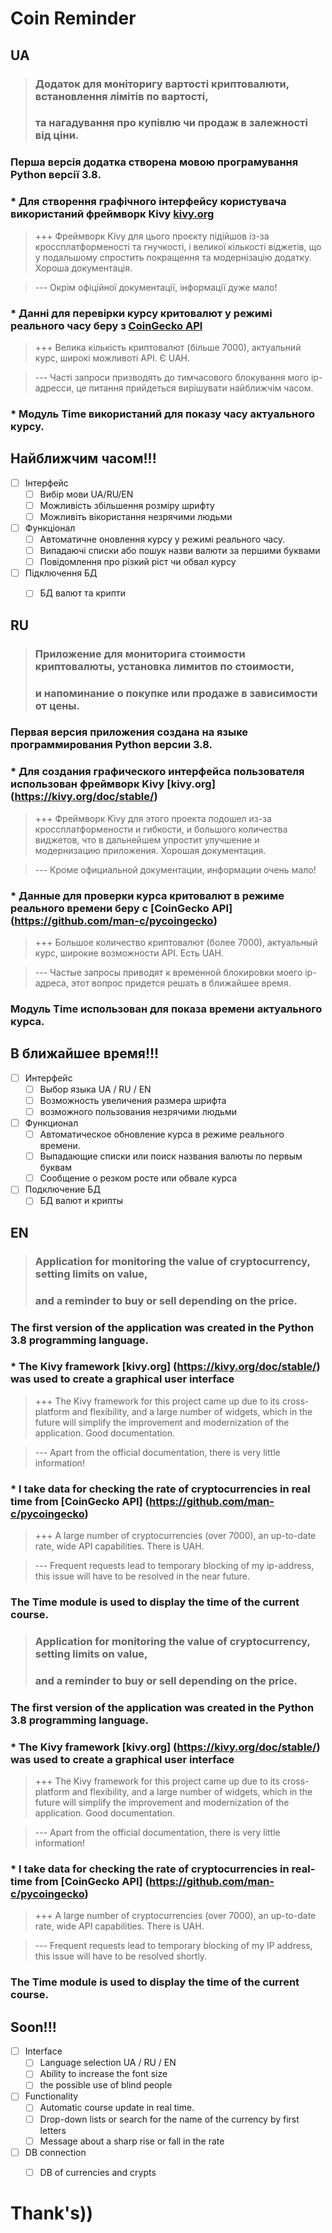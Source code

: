 # Coin Reminder

## UA 

>### Додаток для моніторигу вартості криптовалюти, встановлення лімітів по вартості, 
>### та нагадування про купівлю чи продаж в залежності від ціни.

### Перша версія додатка створена мовою програмування Python версії 3.8.

### * Для створення графічного інтерфейсу користувача використаний фреймворк Kivy [kivy.org](https://kivy.org/doc/stable/) 
>+++ Фреймворк Kivy для цього проєкту підійшов із-за кроссплатформеності та гнучкості, і великої кількості віджетів, що у подальшому
спростить покращення та модернізацію додатку. Хороша документація.
    
>--- Окрім офіційної документації, інформації дуже мало!

### * Данні для перевірки курсу критовалют у режимі реального часу беру з [CoinGecko API](https://github.com/man-c/pycoingecko)
>+++  Велика кількість криптовалют (більше 7000), актуальний курс, широкі можливоті API. Є UAH.

>--- Часті запроси призводять до тимчасового блокування мого ip-адресси, це питання прийдеться вирішувати найближчім часом.

### * Модуль Time використаний для показу часу актуального курсу.


## Найближчим часом!!!
- [ ] Інтерфейс 
    - [ ] Вибір мови UA/RU/EN
    - [ ] Можливість збільшення розміру шрифту
    - [ ] Можливіть вікористання незрячими людьми
- [ ] Функціонал
    - [ ] Автоматичне оновлення курсу у режимі реального часу.
    - [ ] Випадаючі списки або пошук назви валюти за першими буквами
    - [ ] Повідомлення про різкий ріст чи обвал курсу
- [ ] Підключення БД
    - [ ] БД валют та крипти
    
    
## RU
    
> ### Приложение для мониторига стоимости криптовалюты, установка лимитов по стоимости,
> ### и напоминание о покупке или продаже в зависимости от цены.

### Первая версия приложения создана на языке программирования Python версии 3.8.

### * Для создания графического интерфейса пользователя использован фреймворк Kivy [kivy.org] (https://kivy.org/doc/stable/)
> +++ Фреймворк Kivy для этого проекта подошел из-за кроссплатформености и гибкости, и большого количества виджетов, что в дальнейшем
упростит улучшение и модернизацию приложения. Хорошая документация.
    
> --- Кроме официальной документации, информации очень мало!

### * Данные для проверки курса критовалют в режиме реального времени беру с [CoinGecko API] (https://github.com/man-c/pycoingecko)
> +++ Большое количество криптовалют (более 7000), актуальный курс, широкие возможности API. Есть UAH.

> --- Частые запросы приводят к временной блокировки моего ip-адреса, этот вопрос придется решать в ближайшее время.

### Модуль Time использован для показа времени актуального курса.


## В ближайшее время!!!
- [ ] Интерфейс
    - [ ] Выбор языка UA / RU / EN
    - [ ] Возможность увеличения размера шрифта
    - [ ] возможного пользования незрячими людьми
- [ ] Функционал
    - [ ] Автоматическое обновление курса в режиме реального времени.
    - [ ] Выпадающие списки или поиск названия валюты по первым буквам
    - [ ] Сообщение о резком росте или обвале курса
- [ ] Подключение БД
    - [ ] БД валют и крипты

## EN
    
> ### Application for monitoring the value of cryptocurrency, setting limits on value,
> ### and a reminder to buy or sell depending on the price.

### The first version of the application was created in the Python 3.8 programming language.

### * The Kivy framework [kivy.org] (https://kivy.org/doc/stable/) was used to create a graphical user interface
> +++ The Kivy framework for this project came up due to its cross-platform and flexibility, and a large number of widgets, which in the future
will simplify the improvement and modernization of the application. Good documentation.
    
> --- Apart from the official documentation, there is very little information!

### * I take data for checking the rate of cryptocurrencies in real time from [CoinGecko API] (https://github.com/man-c/pycoingecko)
> +++ A large number of cryptocurrencies (over 7000), an up-to-date rate, wide API capabilities. There is UAH.

> --- Frequent requests lead to temporary blocking of my ip-address, this issue will have to be resolved in the near future.

### The Time module is used to display the time of the current course.


> ### Application for monitoring the value of cryptocurrency, setting limits on value,
> ### and a reminder to buy or sell depending on the price.

### The first version of the application was created in the Python 3.8 programming language.

### * The Kivy framework [kivy.org] (https://kivy.org/doc/stable/) was used to create a graphical user interface
> +++ The Kivy framework for this project came up due to its cross-platform and flexibility, and a large number of widgets, which in the future
will simplify the improvement and modernization of the application. Good documentation.
    
> --- Apart from the official documentation, there is very little information!

### * I take data for checking the rate of cryptocurrencies in real-time from [CoinGecko API] (https://github.com/man-c/pycoingecko)
> +++ A large number of cryptocurrencies (over 7000), an up-to-date rate, wide API capabilities. There is UAH.

> --- Frequent requests lead to temporary blocking of my IP address, this issue will have to be resolved shortly.

### The Time module is used to display the time of the current course.


## Soon!!!
- [ ] Interface
    - [ ] Language selection UA ​​/ RU / EN
    - [ ] Ability to increase the font size
    - [ ] the possible use of blind people
- [ ] Functionality
    - [ ] Automatic course update in real time.
    - [ ] Drop-down lists or search for the name of the currency by first letters
    - [ ] Message about a sharp rise or fall in the rate
- [ ] DB connection
    - [ ] DB of currencies and crypts
    
    
# Thank's))
